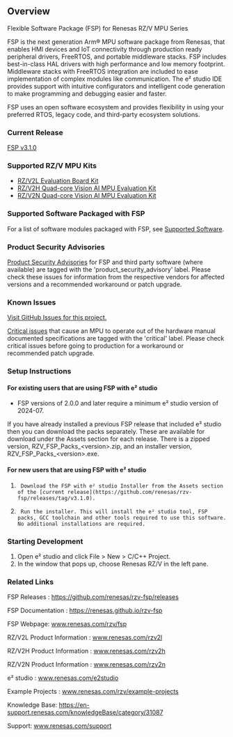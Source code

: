 ## Overview

Flexible Software Package (FSP) for Renesas RZ/V MPU Series

FSP is the next generation Arm® MPU software package from Renesas, that enables HMI devices and IoT connectivity through production ready peripheral drivers, FreeRTOS, and portable middleware stacks.
FSP includes best-in-class HAL drivers with high performance and low memory footprint. Middleware stacks with FreeRTOS integration are included to ease implementation of complex modules like communication.
The e² studio IDE provides support with intuitive configurators and intelligent code generation to make programming and debugging easier and faster.

FSP uses an open software ecosystem and provides flexibility in using your preferred RTOS, legacy code, and third-party ecosystem solutions.

### Current Release

[FSP v3.1.0](https://github.com/renesas/rzv-fsp/releases/tag/v3.1.0)

### Supported RZ/V MPU Kits

- [RZ/V2L Evaluation Board Kit](https://www.renesas.com/us/en/products/microcontrollers-microprocessors/rz-mpus/rzv2l-evaluation-board-kit-rzv2l-evaluation-board-kit)
- [RZ/V2H Quad-core Vision AI MPU Evaluation Kit](https://www.renesas.com/us/en/products/microcontrollers-microprocessors/rz-mpus/rzv2h-evk-rzv2h-quad-core-vision-ai-mpu-evaluation-kit)
- [RZ/V2N Quad-core Vision AI MPU Evaluation Kit](https://www.renesas.com/rzv2n-evkit)

### Supported Software Packaged with FSP

For a list of software modules packaged with FSP, see [Supported Software](SUPPORTED_SOFTWARE.md).

### Product Security Advisories

[Product Security Advisories](https://github.com/renesas/rzv-fsp/issues?q=label%3Aproduct_security_advisory) for FSP and third party software (where available) are tagged with the 'product_security_advisory' label. Please check these issues for information from the respective vendors for affected versions and a recommended workaround or patch upgrade.

### Known Issues

[Visit GitHub Issues for this project.](https://github.com/renesas/rzv-fsp/issues)

[Critical issues](https://github.com/renesas/rzv-fsp/issues?q=label%3Acritical+is%3Aclosed) that cause an MPU to operate out of the hardware manual documented specifications are tagged with the 'critical' label. Please check critical issues before going to production for a workaround or recommended patch upgrade.

### Setup Instructions

#### For existing users that are using FSP with e² studio

- FSP versions of 2.0.0 and later require a minimum e² studio version of 2024-07.

If you have already installed a previous FSP release that included e² studio then you can download the packs separately. These are available for download under the Assets section for each release. There is a zipped version, RZV_FSP_Packs_\<version\>.zip, and an installer version, RZV_FSP_Packs_\<version\>.exe.

#### For new users that are using FSP with e² studio

1.      Download the FSP with e² studio Installer from the Assets section of the [current release](https://github.com/renesas/rzv-fsp/releases/tag/v3.1.0).
2.      Run the installer. This will install the e² studio tool, FSP packs, GCC toolchain and other tools required to use this software. No additional installations are required.

<!--
#### If using RA Smart Configurator (RASC) with IAR Embedded Workbench or Keil MDK ####

1.  See [RA SC User Guide for MDK and IAR](https://renesas.github.io/fsp/_s_t_a_r_t__d_e_v.html#RASC-MDK-IAR-user-guide).
-->

### Starting Development

1. Open e² studio and click File > New > C/C++ Project.
2. In the window that pops up, choose Renesas RZ/V in the left pane.

### Related Links

FSP Releases :  https://github.com/renesas/rzv-fsp/releases

FSP Documentation : https://renesas.github.io/rzv-fsp

FSP Webpage: www.renesas.com/rzv/fsp

RZ/V2L Product Information : www.renesas.com/rzv2l

RZ/V2H Product Information : www.renesas.com/rzv2h

RZ/V2N Product Information : www.renesas.com/rzv2n

e² studio : www.renesas.com/e2studio

Example Projects : www.renesas.com/rzv/example-projects

Knowledge Base: https://en-support.renesas.com/knowledgeBase/category/31087

Support: www.renesas.com/support
